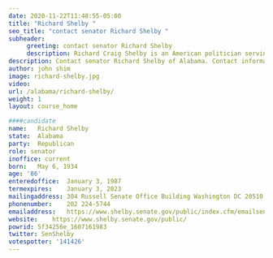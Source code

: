 ```yaml
---
date: 2020-11-22T11:48:55-05:00
title: "Richard Shelby "
seo_title: "contact senator Richard Shelby "
subheader:
     greeting: contact senator Richard Shelby 
     description: Richard Craig Shelby is an American politician serving as the senior United States Senator from Alabama. First elected to the U.S. Senate in 1986, he is the Chairman of the Senate Appropriations Committee, succeeding Thad Cochran.
description: Contact senator Richard Shelby of Alabama. Contact information for Richard Shelby includes email address, phone number, and mailing address.
author: john shim
image: richard-shelby.jpg
video:
url: /alabama/richard-shelby/
weight: 1
layout: course_home

####candidate
name:	Richard Shelby
state:	Alabama
party:	Republican
role: senator
inoffice: current
born:	May 6, 1934
age: '86'
enteredoffice:	January 3, 1987
termexpires:	January 3, 2023
mailingaddress:	304 Russell Senate Office Building Washington DC 20510
phonenumber:	202 224-5744
emailaddress:	https://www.shelby.senate.gov/public/index.cfm/emailsenatorshelby
website:	https://www.shelby.senate.gov/public/
powrid: 5f34256e_1607161983
twitter: SenShelby
votespotter: '141426'
---
```




